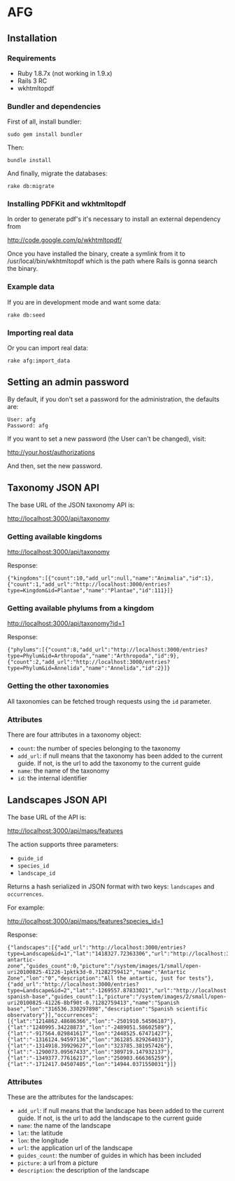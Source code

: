 # AFG #

## Installation ##

### Requirements ###

  - Ruby 1.8.7x (not working in 1.9.x)
  - Rails 3 RC
  - wkhtmltopdf

### Bundler and dependencies ###

First of all, install bundler:

    sudo gem install bundler
    
Then:

    bundle install
    
And finally, migrate the databases:

    rake db:migrate

### Installing PDFKit and wkhtmltopdf ###

In order to generate pdf's it's necessary to install an external dependency from

http://code.google.com/p/wkhtmltopdf/

Once you have installed the binary, create a symlink from it to /usr/local/bin/wkhtmltopdf which is the path where Rails is gonna search the binary.

### Example data ###

If you are in development mode and want some data:

    rake db:seed
    
### Importing real data ###
    
Or you can import real data:

    rake afg:import_data


## Setting an admin password ##

By default, if you don't set a password for the administration, the defaults are:

    User: afg
    Password: afg
    
If you want to set a new password (the User can't be changed), visit:

   http://your.host/authorizations
   
And then, set the new password.


## Taxonomy JSON API ##

The base URL of the JSON taxonomy API is:

<http://localhost:3000/api/taxonomy>

### Getting available kingdoms ###

<http://localhost:3000/api/taxonomy>

Response:

    {"kingdoms":[{"count":10,"add_url":null,"name":"Animalia","id":1},{"count":1,"add_url":"http://localhost:3000/entries?type=Kingdom&id=Plantae","name":"Plantae","id":111}]}
    
### Getting available phylums from a kingdom ###

<http://localhost:3000/api/taxonomy?id=1>

Response:

    {"phylums":[{"count":8,"add_url":"http://localhost:3000/entries?type=Phylum&id=Arthropoda","name":"Arthropoda","id":9},{"count":2,"add_url":"http://localhost:3000/entries?type=Phylum&id=Annelida","name":"Annelida","id":2}]}

### Getting the other taxonomies ###

All taxonomies can be fetched trough requests using the `id` parameter.

### Attributes ####

There are four attributes in a taxonomy object:

  - `count`: the number of species belonging to the taxonomy
  - `add_url`: if null means that the taxonomy has been added to the current guide. If not, is the url to add the taxonomy to the current guide
  - `name`: the name of the taxonomy
  - `id`: the internal identifier



## Landscapes JSON API ##

The base URL of the API is:

<http://localhost:3000/api/maps/features>

The action supports three parameters:

  - `guide_id`
  - `species_id`
  - `landscape_id`
  
Returns a hash serialized in JSON format with two keys: `landscapes` and `occurrences`.

For example:

<http://localhost:3000/api/maps/features?species_id=1>

Response:

    {"landscapes":[{"add_url":"http://localhost:3000/entries?type=Landscape&id=1","lat":"1418327.72363306","url":"http://localhost:3000/landscapes/1-antartic-zone","guides_count":0,"picture":"/system/images/1/small/open-uri20100825-41226-1pktk3d-0.?1282759412","name":"Antartic Zone","lon":"0","description":"All the antartic, just for tests"},{"add_url":"http://localhost:3000/entries?type=Landscape&id=2","lat":"-1269557.87833021","url":"http://localhost:3000/landscapes/2-spanish-base","guides_count":1,"picture":"/system/images/2/small/open-uri20100825-41226-8bf90t-0.?1282759413","name":"Spanish base","lon":"316536.330297898","description":"Spanish scientific observatory"}],"occurrences":[{"lat":"1214862.48686366","lon":"-2501910.54506187"},{"lat":"1240995.34228873","lon":"-2489051.58602589"},{"lat":"-917564.029841617","lon":"2448525.67471427"},{"lat":"-1316124.94597136","lon":"361285.829264033"},{"lat":"-1314918.39929627","lon":"323785.381957426"},{"lat":"-1290073.09567433","lon":"309719.147932137"},{"lat":"-1349377.77616217","lon":"250903.666365259"},{"lat":"-1712417.04507405","lon":"14944.0371550031"}]}

### Attributes ###

These are the attributes for the landscapes:

  - `add_url`: if null means that the landscape has been added to the current guide. If not, is the url to add the landscape to the current guide
  - `name`: the name of the landscape
  - `lat`: the latitude
  - `lon`: the longitude
  - `url`: the application url of the landscape
  - `guides_count`: the number of guides in which has been included
  - `picture`: a url from a picture
  - `description`: the description of the landscape


